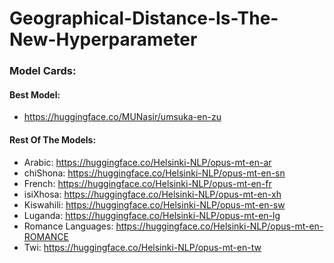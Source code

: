 # Geographical-Distance-Is-The-New-Hyperparameter


### Model Cards:

#### Best Model:

- https://huggingface.co/MUNasir/umsuka-en-zu

#### Rest Of The Models:

- Arabic: https://huggingface.co/Helsinki-NLP/opus-mt-en-ar
- chiShona: https://huggingface.co/Helsinki-NLP/opus-mt-en-sn
- French: https://huggingface.co/Helsinki-NLP/opus-mt-en-fr
- isiXhosa: https://huggingface.co/Helsinki-NLP/opus-mt-en-xh
- Kiswahili: https://huggingface.co/Helsinki-NLP/opus-mt-en-sw
- Luganda: https://huggingface.co/Helsinki-NLP/opus-mt-en-lg
- Romance Languages: https://huggingface.co/Helsinki-NLP/opus-mt-en-ROMANCE
- Twi: https://huggingface.co/Helsinki-NLP/opus-mt-en-tw


